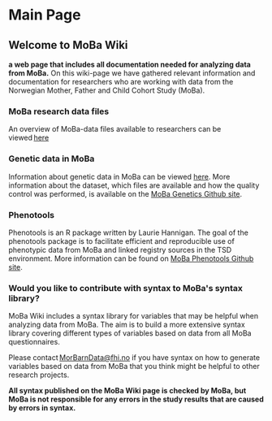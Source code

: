 # ﻿Main Page 

## Welcome to MoBa Wiki

**a web page that includes all documentation needed for analyzing data from MoBa.** On this wiki-page we have gathered relevant information and documentation for researchers who are working with data from the Norwegian Mother, Father and Child Cohort Study (MoBa).

### MoBa research data files

An overview of MoBa-data files available to researchers can be viewed [here](https://www.fhi.no/en/ch/studies/moba/for-forskere-artikler/moba-research-data-files/) 

### Genetic data in MoBa
Information about genetic data in MoBa can be viewed [here](https://www.fhi.no/en/ch/studies/moba/for-forskere-artikler/genetic-data-from-the-norwegian-mother-and-child-cohort-study-mobagenetics/). More information about the dataset, which files are available and how the quality control was performed, is available on the [MoBa Genetics Github site](https://github.com/folkehelseinstituttet/mobagen). 

### Phenotools
Phenotools is an R package written by Laurie Hannigan.
The goal of the phenotools package is to facilitate efficient and reproducible use of phenotypic data from MoBa and linked registry sources in the TSD environment. More information can be found on [MoBa Phenotools Github site](https://github.com/psychgen/phenotools).

### Would you like to contribute with syntax to MoBa's syntax library? 

MoBa Wiki includes a syntax library for variables that may be helpful when analyzing data from MoBa. The aim is to build a more extensive syntax library covering different types of variables based on data from all MoBa questionnaires. 

Please contact [MorBarnData@fhi.no](mailto:MorBarnData@fhi.no) if you have syntax on how to generate variables based on data from MoBa that you think might be helpful to other research projects. 

**All syntax published on the MoBa Wiki page is checked by MoBa, but MoBa is not responsible for any errors in the study results that are caused by errors in syntax.** 

